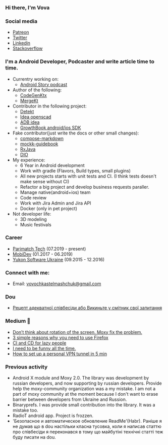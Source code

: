 ### Hi there, I'm Vova
### Social media
- [Patreon](https://www.patreon.com/vovastelmashchuk)
- [Twitter][twitter]
- [Linkedin][linkedin]
- [Stackoverflow](https://stackoverflow.com/users/7341528/vova-stelmashchuk?tab=profile)

### I'm a Android Developer, Podcaster and write article time to time.
- Currentry working on:
  - [Android Story podcast][website]
- Author of the following:
  - [CodeGenKtx](https://github.com/parimatchtech/codegen-ktx)
  - [MergeKt](https://github.com/parimatch-tech/mergekt)
- Contributor in the following project:
  - [Detekt](https://github.com/detekt/detekt)
  - [Idea openscad](https://github.com/ncsaba/idea-openscad)
  - [ADB idea](https://github.com/pbreault/adb-idea)
  - [GrowthBook android/ios SDK](https://github.com/growthbook/growthbook-kotlin)
- Fake contributor(just write the docs or other small changes):
  - [compose-markdown](https://github.com/jeziellago/compose-markdown) 
  - [mockk-guidebook](https://github.com/NotWoods/mockk-guidebook)
  - [RxJava](https://github.com/ReactiveX/RxJava)
  - [DIO](https://github.com/flutterchina/dio)
- My experience:
  - 6 Year in Android development
  - Work with gradle (Flavors, Build types, small plugins)
  - All new projects starts with unit tests and CI. (I think tests doesn't make sense without CI)
  - Refactor a big project and develop business requests paraller.
  - Manage native(android+ios) team
  - Code review
  - Work with Jira Admin and Jira API
  - Docker (only in pet project)
- Not developer life:
  - 3D modeling
  - Music festivals
### Career
- [Parimatch Tech](https://www.linkedin.com/company/parimatch-tech/mycompany/) (07.2019 - present)
- [MobiDev](https://www.linkedin.com/company/mobidev/) (01.2017 - 06.2019)
- [Yukon Software Ukraine](https://www.linkedin.com/company/yukon-software-ukraine/) (09.2015 - 12.2016)
### Connect with me:
- Email: vovochkastelmashchuk@gmail.com

### Dou
- [Рецепт адекватної співбесіди або Викиньте у смітник свої запитання](https://dou.ua/forums/topic/36261/)

### Medium :memo:
<!-- MEDIUM:START -->
- [Don’t think about rotation of the screen. Moxy fix the problem.](https://itnext.io/dont-think-about-rotation-of-the-screen-moxy-fix-the-problem-e861d52a0d12?source=rss-cec3e8e0d4be------2)
- [3 simple reasons why you need to use Firefox](https://medium.com/@vovochkastelmashchuk/3-simple-reasons-why-you-need-to-use-firefox-2c5f97d0dc82?source=rss-cec3e8e0d4be------2)
- [CI and CD for lazy people](https://medium.com/@vovochkastelmashchuk/ci-and-cd-for-people-2905d1b5a5f3?source=rss-cec3e8e0d4be------2)
- [I need to be funny all the time.](https://medium.com/@vovochkastelmashchuk/i-need-to-be-funny-all-the-time-9c01ab00b2fe?source=rss-cec3e8e0d4be------2)
- [How to set up a personal VPN tunnel in 5 min](https://medium.com/@vovochkastelmashchuk/how-set-up-personal-vpn-tunnel-for-5-min-f8f05b80be2a?source=rss-cec3e8e0d4be------2)
<!-- MEDIUM:END -->

### Previous activity
 - Android X module and Moxy 2.0. The library was development by russian developers, and now supporting by russian developers. Provide help the moxy-community organization was a my mistake. I am not a part of moxy community at the moment because I don't want to erase barrier between developers from Ukraine and Russion. 
 - Binaryprefs. I was provide small contribution into the library. It was a mistake too. 
 - RadioT android app. Project is frozzen.
 - 'Безопасное и автоматическое обновление ReadMe'(Habr). Раніше я не думав що в dou настільки класна тусовка, коли я написав статтю про співбесіди я переконався в тому що майбутіні технічні статті теж буду писати на dou.

<br />
<br />

[goodreadMe]: https://github.com/GoodReadMe
[website]: https://androidstory.buzzsprout.com/
[twitter]: https://twitter.com/smallstells
[linkedin]: https://www.linkedin.com/in/volodymyr-stelmashchuk-2631b9118/
